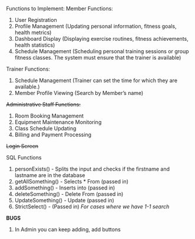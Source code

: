 
Functions to Implement:
Member Functions:
1. User Registration
2. Profile Management (Updating personal information, fitness goals, health metrics)
3. Dashboard Display (Displaying exercise routines, fitness achievements, health statistics)
4. Schedule Management (Scheduling personal training sessions or group fitness classes. The system
must ensure that the trainer is available)

Trainer Functions:
1. Schedule Management (Trainer can set the time for which they are available.)
2. Member Profile Viewing (Search by Member’s name)

~~Administrative Staff Functions:~~
1. Room Booking Management
2. Equipment Maintenance Monitoring
3. Class Schedule Updating
4. Billing and Payment Processing 

~~Login Screen~~

SQL Functions
1. personExists() - Splits the input and checks if the firstname and lastname are in the database
2. getAllSomething() - Selects * From (passed in)
3. addSomething() - Inserts into (passed in)
4. deleteSomething() - Delete From (passed in)
5. UpdateSomething() - Update (passed in)
6. StrictSelect() - (Passed in) *For cases where we have 1-1 search*


**BUGS**
1. In Admin you can keep adding, add buttons
